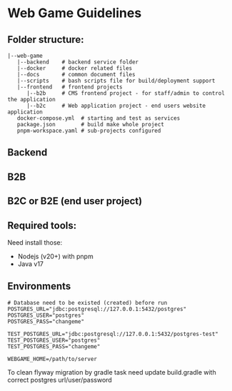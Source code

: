 # Web Game Guidelines

## Folder structure:
```
|--web-game
   |--backend    # backend service folder
   |--docker     # docker related files
   |--docs       # common document files
   |--scripts    # bash scripts file for build/deployment support
   |--frontend   # frontend projects
      |--b2b     # CMS frontend project - for staff/admin to control the application
      |--b2c     # Web application project - end users website application
   docker-compose.yml  # starting and test as services
   package.json        # build make whole project
   pnpm-workspace.yaml # sub-projects configured
```

## Backend


## B2B


## B2C or B2E (end user project)

## Required tools:
Need install those:
- Nodejs (v20+) with pnpm
- Java v17

## Environments

```shell
# Database need to be existed (created) before run
POSTGRES_URL="jdbc:postgresql://127.0.0.1:5432/postgres"
POSTGRES_USER="postgres"
POSTGRES_PASS="changeme"

TEST_POSTGRES_URL="jdbc:postgresql://127.0.0.1:5432/postgres-test"
TEST_POSTGRES_USER="postgres"
TEST_POSTGRES_PASS="changeme"

WEBGAME_HOME=/path/to/server
```
To clean flyway migration by gradle task need update build.gradle with correct postgres url/user/password